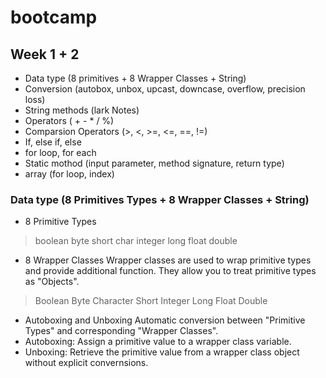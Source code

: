 # bootcamp

## Week 1 + 2
- Data type (8 primitives + 8 Wrapper Classes + String) 
 - Conversion (autobox, unbox, upcast, downcase, overflow, precision loss)
 - String methods (lark Notes)
- Operators ( + - * / %)
- Comparsion Operators (>, <, >=, <=, ==, !=)
- If, else if, else
- for loop, for each
- Static mothod (input parameter, method signature, return type)
- array (for loop, index)

### Data type (8 Primitives Types + 8 Wrapper Classes + String) 
- 8 Primitive Types
 > boolean
 > byte
 > short
 > char
 > integer
 > long
 > float
 > double

- 8 Wrapper Classes
Wrapper classes are used to wrap primitive types and provide additional function.
They allow you to treat primitive types as "Objects".
 > Boolean
 > Byte
 > Character
 > Short
 > Integer
 > Long
 > Float
 > Double

- Autoboxing and Unboxing
Automatic conversion between "Primitive Types" and corresponding "Wrapper Classes".
 - Autoboxing: Assign a primitive value to a wrapper class variable.
 - Unboxing: Retrieve the primitive value from a wrapper class object without explicit convernsions.


